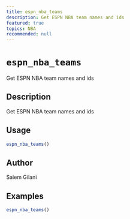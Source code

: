 ```yaml
---
title: espn_nba_teams
description: Get ESPN NBA team names and ids
featured: true
topics: NBA
recommended: null
---
```

# `espn_nba_teams`

Get ESPN NBA team names and ids


## Description

Get ESPN NBA team names and ids


## Usage

```r
espn_nba_teams()
```


## Author

Saiem Gilani


## Examples

```r
espn_nba_teams()
```


